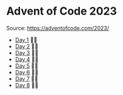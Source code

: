 # Advent of Code 2023

Source: https://adventofcode.com/2023/

- [Day 1](Day1/) 🌟🌟
- [Day 2](Day2/) 🌟🌟
- [Day 3](Day3/) 🌟🌟
- [Day 4](Day4/) 🌟🌟
- [Day 5](Day5/) 🌟🌟
- [Day 6](Day6/) 🌟🌟
- [Day 7](Day7/) 🌟🌟
- [Day 8](Day8/) 🌟🌟
